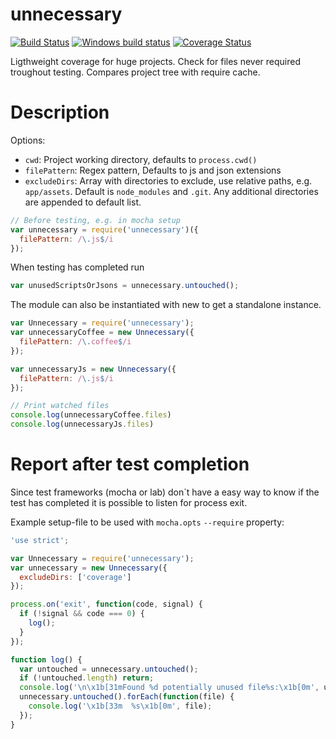 unnecessary
===========

[![Build Status](https://travis-ci.org/paed01/unnecessary.js.svg?branch=master)](https://travis-ci.org/paed01/unnecessary.js)
[![Windows build status](https://ci.appveyor.com/api/projects/status/gnydnbvuuavfcj5l/branch/master?svg=true)](https://ci.appveyor.com/project/paed01/unnecessary-js/branch/master)
[![Coverage Status](https://coveralls.io/repos/github/paed01/unnecessary.js/badge.svg?branch=master)](https://coveralls.io/github/paed01/unnecessary.js?branch=master)

Ligthweight coverage for huge projects. Check for files never required troughout testing. Compares project tree with require cache.

# Description

Options:
- `cwd`: Project working directory, defaults to `process.cwd()`
- `filePattern`: Regex pattern, Defaults to js and json extensions
- `excludeDirs`: Array with directories to exclude, use relative paths, e.g. `app/assets`. Default is `node_modules` and `.git`. Any additional directories are appended to default list.

```javascript
// Before testing, e.g. in mocha setup
var unnecessary = require('unnecessary')({
  filePattern: /\.js$/i
});
```

When testing has completed run
```javascript
var unusedScriptsOrJsons = unnecessary.untouched();
```

The module can also be instantiated with new to get a standalone instance.

```javascript
var Unnecessary = require('unnecessary');
var unnecessaryCoffee = new Unnecessary({
  filePattern: /\.coffee$/i
});

var unnecessaryJs = new Unnecessary({
  filePattern: /\.js$/i
});

// Print watched files
console.log(unnecessaryCoffee.files)
console.log(unnecessaryJs.files)
```

# Report after test completion

Since test frameworks (mocha or lab) don´t have a easy way to know if the test has completed it is possible to listen for process exit.

Example setup-file to be used with `mocha.opts` `--require` property:
```javascript
'use strict';

var Unnecessary = require('unnecessary');
var unnecessary = new Unnecessary({
  excludeDirs: ['coverage']
});

process.on('exit', function(code, signal) {
  if (!signal && code === 0) {
    log();
  }
});

function log() {
  var untouched = unnecessary.untouched();
  if (!untouched.length) return;
  console.log('\n\x1b[31mFound %d potentially unused file%s:\x1b[0m', untouched.length, untouched.length > 1 ? 's' : '');
  unnecessary.untouched().forEach(function(file) {
    console.log('\x1b[33m  %s\x1b[0m', file);
  });
}
```
